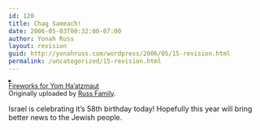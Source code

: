 ```yaml
---
id: 120
title: Chag Sameach!
date: 2006-05-03T00:32:00-07:00
author: Yonah Russ
layout: revision
guid: http://yonahruss.com/wordpress/2006/05/15-revision.html
permalink: /uncategorized/15-revision.html
---
```

[<img src="http://static.flickr.com/47/139580463_1f113a89ea_m.jpg" alt="" style="border: solid 2px #000000;" />](http://www.flickr.com/photos/russ_family/139580463/ "photo sharing")  
<span style="font-size: 0.9em; margin-top: 0px;"><a href="http://www.flickr.com/photos/russ_family/139580463/">Fireworks for Yom Ha&#8217;atzmaut</a> <br />Originally uploaded by <a href="http://www.flickr.com/people/russ_family/">Russ Family</a>.</span><br clear="all" />

Israel is celebrating it&#8217;s 58th birthday today! Hopefully this year will bring better news to the Jewish people.